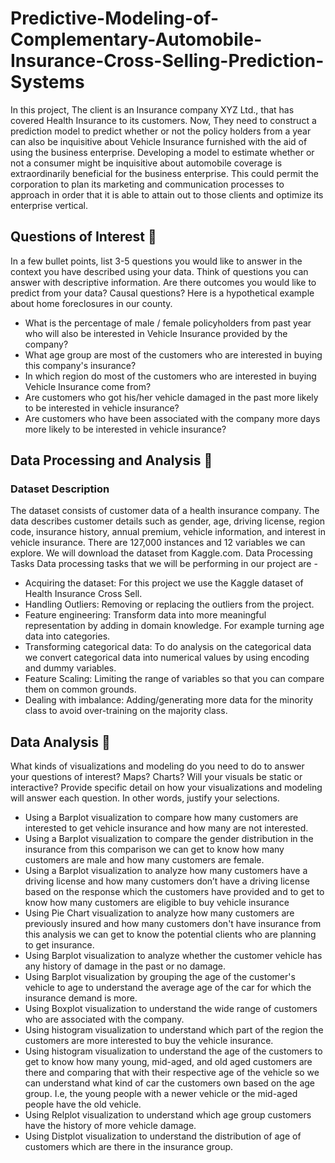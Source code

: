 # Predictive-Modeling-of-Complementary-Automobile-Insurance-Cross-Selling-Prediction-Systems
In this project, The client is an Insurance company XYZ Ltd., that has covered Health Insurance to its customers. Now, They need to construct a prediction model to predict whether or not the policy holders from a year can also be inquisitive about Vehicle Insurance furnished with the aid of using the business enterprise. Developing a model to estimate whether or not a consumer might be inquisitive about automobile coverage is extraordinarily beneficial for the business enterprise. This could permit the corporation to plan its marketing and communication processes to approach in order that it is able to attain out to those clients and optimize its enterprise vertical.

## Questions of Interest :rocket:
In a few bullet points, list 3-5 questions you would like to answer in the context you have described using your data. Think of questions you can answer with descriptive information. Are there outcomes you would like to predict from your data? Causal questions? Here is a hypothetical example about home foreclosures in our county.
- What is the percentage of male / female policyholders from past year who will also be interested in Vehicle Insurance provided by the company?
- What age group are most of the customers who are interested in buying this company's insurance?
- In which region do most of the customers who are interested in buying Vehicle Insurance come from?
- Are customers who got his/her vehicle damaged in the past more likely to be interested in vehicle insurance?
- Are customers who have been associated with the company more days more  likely to be interested in vehicle insurance?

## Data Processing and Analysis :rocket:
### Dataset Description
The dataset consists of customer data of a health insurance company. The data describes customer details such as gender, age, driving license, region code, insurance history, annual premium, vehicle information, and interest in vehicle insurance. There are 127,000 instances and 12 variables we can explore. We will download the dataset from Kaggle.com. 
Data Processing Tasks
Data processing tasks that we will be performing in our project are - 
- Acquiring the dataset: For this project we use the Kaggle dataset of Health Insurance Cross Sell.
- Handling Outliers: Removing or replacing the outliers from the project.
- Feature engineering: Transform data into more meaningful representation by adding in domain knowledge. For example turning age data into categories.
- Transforming categorical data:  To do analysis on the categorical data we convert categorical data into numerical values by using encoding and dummy variables.
- Feature Scaling: Limiting the range of variables so that you can compare them on common grounds.
- Dealing with imbalance: Adding/generating more data for the minority class to avoid  over-training on the majority class.

## Data Analysis :rocket:
What kinds of visualizations and modeling do you need to do to answer your questions of interest? Maps? Charts? Will your visuals be static or interactive? Provide specific detail on how your visualizations and modeling will answer each question. In other words, justify your selections.
- Using a Barplot visualization to compare how many customers are interested to get vehicle insurance and how many are not interested.
- Using a Barplot visualization to compare the gender distribution in the insurance from this comparison we can get to know how many customers are male and how many customers are female.
- Using a Barplot visualization to analyze how many customers have a driving license and how many customers don’t have a driving license based on the response which the customers have provided and to get to know how many customers are eligible to buy vehicle insurance
- Using Pie Chart visualization to analyze how many customers are previously insured and how many customers don't have insurance from this analysis we can get to know the potential clients who are planning to get insurance.
- Using Barplot visualization to analyze whether the customer vehicle has any history of damage in the past or no damage.
- Using Barplot visualization by grouping the age of the customer's vehicle to age to understand the average age of the car for which the insurance demand is more.
- Using Boxplot visualization to understand the wide range of customers who are associated with the company.
- Using histogram visualization to understand which part of the region the customers are more interested to buy the vehicle insurance.
- Using histogram visualization to understand the age of the customers to get to know how many young, mid-aged, and old aged customers are there and comparing that with their respective age of the vehicle so we can understand what kind of car the customers own based on the age group. I.e, the young people with a newer vehicle or the mid-aged people have the old vehicle.
- Using Relplot visualization to understand which age group customers have the history of more vehicle damage.
- Using Distplot visualization to understand the distribution of age of customers  which are there in the insurance group.

  



